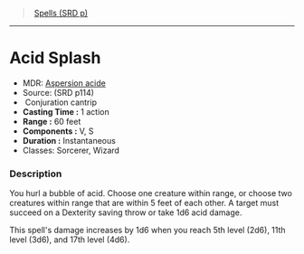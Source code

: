 ﻿---
!Spell
Family: SpellVO
Level: cantrip
Type: Conjuration
CastingTime: 1 action
Range: 60 feet
Components: V, S
Duration: Instantaneous
Classes: Sorcerer, Wizard
Id: spells_vo.md#acid-splash
ParentLink: spells_vo.md#spells-srd-p
Name: Acid Splash
ParentName: Spells (SRD p)
NameLevel: 1
AltName: '[Aspersion acide](hd_spells_aspersion_acide.md)'
Source: (SRD p114)
Attributes: {}
---
> [Spells (SRD p)](srd_spells.md)

---

# Acid Splash

- MDR: [Aspersion acide](hd_spells_aspersion_acide.md)
- Source: (SRD p114)
-  Conjuration cantrip
- **Casting Time :** 1 action
- **Range :** 60 feet
- **Components :** V, S
- **Duration :** Instantaneous
- Classes: Sorcerer, Wizard

### Description

You hurl a bubble of acid. Choose one creature within range, or choose two creatures within range that are within 5 feet of each other. A target must succeed on a Dexterity saving throw or take 1d6 acid damage.

This spell's damage increases by 1d6 when you reach 5th level (2d6), 11th level (3d6), and 17th level (4d6).

[Aspersion acide]: spells_hd.md#aspersion-acide
[Aide]: spells_hd.md#aide
[Alarme]: spells_hd.md#alarme
[Modifier son apparence]: spells_hd.md#modifier-son-apparence
[Amitié avec les animaux]: spells_hd.md#amitié-avec-les-animaux
[Messager animal]: spells_hd.md#messager-animal
[Formes animales]: spells_hd.md#formes-animales
[Animation des morts]: spells_hd.md#animation-des-morts
[Animation des objets]: spells_hd.md#animation-des-objets
[Coquille antivie]: spells_hd.md#coquille-antivie
[Champ antimagie]: spells_hd.md#champ-antimagie
[Répulsion/attirance]: spells_hd.md#répulsionattirance
[Oeil magique]: spells_hd.md#oeil-magique
[Verrou magique]: spells_hd.md#verrou-magique
[Projection astrale]: spells_hd.md#projection-astrale
[Augure]: spells_hd.md#augure
[Éveil]: spells_hd.md#Éveil
[Fléau]: spells_hd.md#fléau
[Bannissement]: spells_hd.md#bannissement
[Peau d'écorce]: spells_hd.md#peau-décorce
[Lueur d'espoir]: spells_hd.md#lueur-despoir
[Jeter une malédiction]: spells_hd.md#jeter-une-malédiction
[Main magique]: spells_hd.md#main-magique
[Barrière de lames]: spells_hd.md#barrière-de-lames
[Bénédiction]: spells_hd.md#bénédiction
[Flétrissement]: spells_hd.md#flétrissement
[Cécité/Surdité]: spells_hd.md#cécitésurdité
[Clignotement]: spells_hd.md#clignotement
[Flou]: spells_hd.md#flou
[Frappe lumineuse]: spells_hd.md#frappe-lumineuse
[Mains brûlantes]: spells_hd.md#mains-brûlantes
[Appel de la foudre]: spells_hd.md#appel-de-la-foudre
[Apaisement des émotions]: spells_hd.md#apaisement-des-émotions
[Chaîne d'éclairs]: spells_hd.md#chaîne-déclairs
[Charme-personne]: spells_hd.md#charme-personne
[Contact glacial]: spells_hd.md#contact-glacial
[Cercle de mort]: spells_hd.md#cercle-de-mort
[Clairvoyance]: spells_hd.md#clairvoyance
[Clone]: spells_hd.md#clone
[Nuage mortel]: spells_hd.md#nuage-mortel
[Couleurs dansantes]: spells_hd.md#couleurs-dansantes
[Injonction]: spells_hd.md#injonction
[Communion]: spells_hd.md#communion
[Communion avec la nature]: spells_hd.md#communion-avec-la-nature
[Compréhension des langues]: spells_hd.md#compréhension-des-langues
[Compulsion]: spells_hd.md#compulsion
[Cône de froid]: spells_hd.md#cône-de-froid
[Confusion]: spells_hd.md#confusion
[Invoquer des animaux]: spells_hd.md#invoquer-des-animaux
[Invoquer un céleste]: spells_hd.md#invoquer-un-céleste
[Invoquer un élémentaire]: spells_hd.md#invoquer-un-élémentaire
[Invoquer une fée]: spells_hd.md#invoquer-une-fée
[Invoquer des élémentaires mineurs]: spells_hd.md#invoquer-des-élémentaires-mineurs
[Invoquer des êtres des bois]: spells_hd.md#invoquer-des-êtres-des-bois
[Contacter un autre plan]: spells_hd.md#contacter-un-autre-plan
[Contagion]: spells_hd.md#contagion
[Contingence]: spells_hd.md#contingence
[Flamme éternelle]: spells_hd.md#flamme-éternelle
[Contrôle de l'eau]: spells_hd.md#contrôle-de-leau
[Contrôle du climat]: spells_hd.md#contrôle-du-climat
[Contresort]: spells_hd.md#contresort
[Création de nourriture et d'eau]: spells_hd.md#création-de-nourriture-et-deau
[Création ou destruction d'eau]: spells_hd.md#création-ou-destruction-deau
[Création de mort-vivant]: spells_hd.md#création-de-mort-vivant
[Création]: spells_hd.md#création
[Soin des blessures]: spells_hd.md#soin-des-blessures
[Lumières dansantes]: spells_hd.md#lumières-dansantes
[Ténèbres]: spells_hd.md#ténèbres
[Vision dans le noir]: spells_hd.md#vision-dans-le-noir
[Lumière du jour]: spells_hd.md#lumière-du-jour
[Protection contre la mort]: spells_hd.md#protection-contre-la-mort
[Boule de feu à explosion retardée]: spells_hd.md#boule-de-feu-à-explosion-retardée
[Demi-plan]: spells_hd.md#demi-plan
[Détection du mal et du bien]: spells_hd.md#détection-du-mal-et-du-bien
[Détection de la magie]: spells_hd.md#détection-de-la-magie
[Détection du poison et des maladies]: spells_hd.md#détection-du-poison-et-des-maladies
[Détection des pensées]: spells_hd.md#détection-des-pensées
[Porte dimensionnelle]: spells_hd.md#porte-dimensionnelle
[Déguisement]: spells_hd.md#déguisement
[Désintégration]: spells_hd.md#désintégration
[Dissipation du mal et du bien]: spells_hd.md#dissipation-du-mal-et-du-bien
[Dissipation de la magie]: spells_hd.md#dissipation-de-la-magie
[Divination]: spells_hd.md#divination
[Faveur divine]: spells_hd.md#faveur-divine
[Parole divine]: spells_hd.md#parole-divine
[Dominer une bête]: spells_hd.md#dominer-une-bête
[Dominer un monstre]: spells_hd.md#dominer-un-monstre
[Dominer un humanoïde]: spells_hd.md#dominer-un-humanoïde
[Convocations instantanées]: spells_hd.md#convocations-instantanées
[Rêve]: spells_hd.md#rêve
[Druidisme]: spells_hd.md#druidisme
[Tremblement de terre]: spells_hd.md#tremblement-de-terre
[Explosion occulte]: spells_hd.md#explosion-occulte
[Amélioration de caractéristique]: spells_hd.md#amélioration-de-caractéristique
[Agrandir/Rétrécir]: spells_hd.md#agrandirrétrécir
[Enchevêtrement]: spells_hd.md#enchevêtrement
[Envoûtement]: spells_hd.md#envoûtement
[Forme éthérée]: spells_hd.md#forme-éthérée
[Tentacules noirs]: spells_hd.md#tentacules-noirs
[Repli expéditif]: spells_hd.md#repli-expéditif
[Mauvais oeil]: spells_hd.md#mauvais-oeil
[Fabrication]: spells_hd.md#fabrication
[Lueurs féeriques]: spells_hd.md#lueurs-féeriques
[Simulacre de vie]: spells_hd.md#simulacre-de-vie
[Peur]: spells_hd.md#peur
[Léger comme une plume]: spells_hd.md#léger-comme-une-plume
[Esprit faible]: spells_hd.md#esprit-faible
[Appel de familier]: spells_hd.md#appel-de-familier
[Trouver une monture]: spells_hd.md#trouver-une-monture
[Trouver un chemin]: spells_hd.md#trouver-un-chemin
[Trouver les pièges]: spells_hd.md#trouver-les-pièges
[Doigt de mort]: spells_hd.md#doigt-de-mort
[Trait de feu]: spells_hd.md#trait-de-feu
[Bouclier de feu]: spells_hd.md#bouclier-de-feu
[Tempête de feu]: spells_hd.md#tempête-de-feu
[Boule de feu]: spells_hd.md#boule-de-feu
[Lame de feu]: spells_hd.md#lame-de-feu
[Colonne de flamme]: spells_hd.md#colonne-de-flamme
[Sphère de feu]: spells_hd.md#sphère-de-feu
[Pétrification]: spells_hd.md#pétrification
[Vol]: spells_hd.md#vol
[Nappe de brouillard]: spells_hd.md#nappe-de-brouillard
[Interdiction]: spells_hd.md#interdiction
[Cage de force]: spells_hd.md#cage-de-force
[Prémonition]: spells_hd.md#prémonition
[Liberté de mouvement]: spells_hd.md#liberté-de-mouvement
[Forme gazeuse]: spells_hd.md#forme-gazeuse
[Portail]: spells_hd.md#portail
[Coercition mystique]: spells_hd.md#coercition-mystique
[Doux repos]: spells_hd.md#doux-repos
[Insecte géant]: spells_hd.md#insecte-géant
[Bagou]: spells_hd.md#bagou
[Globe d'invulnérabilité]: spells_hd.md#globe-dinvulnérabilité
[Glyphe de protection]: spells_hd.md#glyphe-de-protection
[Baies nourricières]: spells_hd.md#baies-nourricières
[Graisse]: spells_hd.md#graisse
[Invisibilité supérieure]: spells_hd.md#invisibilité-supérieure
[Restauration supérieure]: spells_hd.md#restauration-supérieure
[Gardien de la foi]: spells_hd.md#gardien-de-la-foi
[Protections et sceaux]: spells_hd.md#protections-et-sceaux
[Assistance]: spells_hd.md#assistance
[Balisage]: spells_hd.md#balisage
[Bourrasque]: spells_hd.md#bourrasque
[Sanctification]: spells_hd.md#sanctification
[Terrain hallucinatoire]: spells_hd.md#terrain-hallucinatoire
[Contamination]: spells_hd.md#contamination
[Hâte]: spells_hd.md#hâte
[Guérison]: spells_hd.md#guérison
[Mot de guérison]: spells_hd.md#mot-de-guérison
[Chauffer le métal]: spells_hd.md#chauffer-le-métal
[Représailles infernales]: spells_hd.md#représailles-infernales
[Festin des héros]: spells_hd.md#festin-des-héros
[Héroïsme]: spells_hd.md#héroïsme
[Immobiliser un monstre]: spells_hd.md#immobiliser-un-monstre
[Immobiliser un humanoïde]: spells_hd.md#immobiliser-un-humanoïde
[Aura sacrée]: spells_hd.md#aura-sacrée
[Marque du chasseur]: spells_hd.md#marque-du-chasseur
[Motif hypnotique]: spells_hd.md#motif-hypnotique
[Tempête de grêle]: spells_hd.md#tempête-de-grêle
[Identification]: spells_hd.md#identification
[Texte illusoire]: spells_hd.md#texte-illusoire
[Emprisonnement]: spells_hd.md#emprisonnement
[Nuage incendiaire]: spells_hd.md#nuage-incendiaire
[Blessure]: spells_hd.md#blessure
[Fléau d'insectes]: spells_hd.md#fléau-dinsectes
[Invisibilité]: spells_hd.md#invisibilité
[Saut]: spells_hd.md#saut
[Déblocage]: spells_hd.md#déblocage
[Légende]: spells_hd.md#légende
[Coffre secret]: spells_hd.md#coffre-secret
[Petite hutte]: spells_hd.md#petite-hutte
[Restauration inférieure]: spells_hd.md#restauration-inférieure
[Lévitation]: spells_hd.md#lévitation
[Lumière]: spells_hd.md#lumière
[Éclair]: spells_hd.md#Éclair
[Localiser des animaux ou des plantes]: spells_hd.md#localiser-des-animaux-ou-des-plantes
[Localiser une créature]: spells_hd.md#localiser-une-créature
[Localiser un objet]: spells_hd.md#localiser-un-objet
[Grande foulée]: spells_hd.md#grande-foulée
[Armure du mage]: spells_hd.md#armure-du-mage
[Main du mage]: spells_hd.md#main-du-mage
[Cercle magique]: spells_hd.md#cercle-magique
[Possession]: spells_hd.md#possession
[Projectile magique]: spells_hd.md#projectile-magique
[Bouche magique]: spells_hd.md#bouche-magique
[Arme magique]: spells_hd.md#arme-magique
[Image majeure]: spells_hd.md#image-majeure
[Soin des blessures de groupe]: spells_hd.md#soin-des-blessures-de-groupe
[Guérison de groupe]: spells_hd.md#guérison-de-groupe
[Mot de guérison de groupe]: spells_hd.md#mot-de-guérison-de-groupe
[Suggestion de groupe]: spells_hd.md#suggestion-de-groupe
[Labyrinthe]: spells_hd.md#labyrinthe
[Fusion dans la pierre]: spells_hd.md#fusion-dans-la-pierre
[Flèche acide]: spells_hd.md#flèche-acide
[Réparation]: spells_hd.md#réparation
[Message]: spells_hd.md#message
[Nuée de météores]: spells_hd.md#nuée-de-météores
[Esprit impénétrable]: spells_hd.md#esprit-impénétrable
[Illusion mineure]: spells_hd.md#illusion-mineure
[Mirage]: spells_hd.md#mirage
[Image miroir]: spells_hd.md#image-miroir
[Tromperie]: spells_hd.md#tromperie
[Pas brumeux]: spells_hd.md#pas-brumeux
[Modification de mémoire]: spells_hd.md#modification-de-mémoire
[Rayon de lune]: spells_hd.md#rayon-de-lune
[Chien de garde]: spells_hd.md#chien-de-garde
[Manoir somptueux]: spells_hd.md#manoir-somptueux
[Sanctuaire privé]: spells_hd.md#sanctuaire-privé
[Épée magique]: spells_hd.md#Épée-magique
[Déplacer la terre]: spells_hd.md#déplacer-la-terre
[Non-détection]: spells_hd.md#non-détection
[Aura magique de l'arcaniste]: spells_hd.md#aura-magique-de-larcaniste
[Sphère glacée]: spells_hd.md#sphère-glacée
[Sphère résiliente]: spells_hd.md#sphère-résiliente
[Danse irrésistible]: spells_hd.md#danse-irrésistible
[Passage sans trace]: spells_hd.md#passage-sans-trace
[Passe-muraille]: spells_hd.md#passe-muraille
[Assassin imaginaire]: spells_hd.md#assassin-imaginaire
[Monture fantôme]: spells_hd.md#monture-fantôme
[Allié planaire]: spells_hd.md#allié-planaire
[Entrave planaire]: spells_hd.md#entrave-planaire
[Changement de plan]: spells_hd.md#changement-de-plan
[Croissance végétale]: spells_hd.md#croissance-végétale
[Bouffée de poison]: spells_hd.md#bouffée-de-poison
[Métamorphose]: spells_hd.md#métamorphose
[Mot de pouvoir mortel]: spells_hd.md#mot-de-pouvoir-mortel
[Mot de pouvoir étourdissant]: spells_hd.md#mot-de-pouvoir-étourdissant
[Prière de soins]: spells_hd.md#prière-de-soins
[Prestidigitation]: spells_hd.md#prestidigitation
[Embruns prismatiques]: spells_hd.md#embruns-prismatiques
[Mur prismatique]: spells_hd.md#mur-prismatique
[Produire une flamme]: spells_hd.md#produire-une-flamme
[Illusion programmée]: spells_hd.md#illusion-programmée
[Image projetée]: spells_hd.md#image-projetée
[Protection contre les énergies]: spells_hd.md#protection-contre-les-énergies
[Protection contre le mal et le bien]: spells_hd.md#protection-contre-le-mal-et-le-bien
[Protection contre le poison]: spells_hd.md#protection-contre-le-poison
[Purification de la nourriture et de l'eau]: spells_hd.md#purification-de-la-nourriture-et-de-leau
[Rappel à la vie]: spells_hd.md#rappel-à-la-vie
[Lien télépathique]: spells_hd.md#lien-télépathique
[Rayon affaiblissant]: spells_hd.md#rayon-affaiblissant
[Rayon de givre]: spells_hd.md#rayon-de-givre
[Régénération]: spells_hd.md#régénération
[Réincarnation]: spells_hd.md#réincarnation
[Lever une malédiction]: spells_hd.md#lever-une-malédiction
[Résistance]: spells_hd.md#résistance
[Résurrection]: spells_hd.md#résurrection
[Inversion de la gravité]: spells_hd.md#inversion-de-la-gravité
[Revigorer]: spells_hd.md#revigorer
[Corde enchantée]: spells_hd.md#corde-enchantée
[Flamme sacrée]: spells_hd.md#flamme-sacrée
[Sanctuaire]: spells_hd.md#sanctuaire
[Rayon ardent]: spells_hd.md#rayon-ardent
[Scrutation]: spells_hd.md#scrutation
[Voir l'invisible]: spells_hd.md#voir-linvisible
[Apparence trompeuse]: spells_hd.md#apparence-trompeuse
[Envoi de message]: spells_hd.md#envoi-de-message
[Séquestration]: spells_hd.md#séquestration
[Changement de forme]: spells_hd.md#changement-de-forme
[Briser]: spells_hd.md#briser
[Bouclier]: spells_hd.md#bouclier
[Bouclier de la foi]: spells_hd.md#bouclier-de-la-foi
[Gourdin magique]: spells_hd.md#gourdin-magique
[Poigne électrique]: spells_hd.md#poigne-électrique
[Silence]: spells_hd.md#silence
[Image silencieuse]: spells_hd.md#image-silencieuse
[Simulacre]: spells_hd.md#simulacre
[Sommeil]: spells_hd.md#sommeil
[Tempête de neige]: spells_hd.md#tempête-de-neige
[Lenteur]: spells_hd.md#lenteur
[Épargner les mourants]: spells_hd.md#Épargner-les-mourants
[Communication avec les animaux]: spells_hd.md#communication-avec-les-animaux
[Communication avec les morts]: spells_hd.md#communication-avec-les-morts
[Communication avec les plantes]: spells_hd.md#communication-avec-les-plantes
[Pattes d'araignée]: spells_hd.md#pattes-daraignée
[Croissance d'épines]: spells_hd.md#croissance-dépines
[Esprits gardiens]: spells_hd.md#esprits-gardiens
[Arme spirituelle]: spells_hd.md#arme-spirituelle
[Nuage puant]: spells_hd.md#nuage-puant
[Façonnage de la pierre]: spells_hd.md#façonnage-de-la-pierre
[Peau de pierre]: spells_hd.md#peau-de-pierre
[Tempête vengeresse]: spells_hd.md#tempête-vengeresse
[Suggestion]: spells_hd.md#suggestion
[Rayon de soleil]: spells_hd.md#rayon-de-soleil
[Éclat du soleil]: spells_hd.md#Éclat-du-soleil
[Symbole]: spells_hd.md#symbole
[Fou rire]: spells_hd.md#fou-rire
[Télékinésie]: spells_hd.md#télékinésie
[Téléportation]: spells_hd.md#téléportation
[Cercle de téléportation]: spells_hd.md#cercle-de-téléportation
[Disque flottant]: spells_hd.md#disque-flottant
[Thaumaturgie]: spells_hd.md#thaumaturgie
[Vague tonnante]: spells_hd.md#vague-tonnante
[Arrêt du temps]: spells_hd.md#arrêt-du-temps
[Langues]: spells_hd.md#langues
[Transport végétal]: spells_hd.md#transport-végétal
[Passage par les arbres]: spells_hd.md#passage-par-les-arbres
[Métamorphose suprême]: spells_hd.md#métamorphose-suprême
[Résurrection suprême]: spells_hd.md#résurrection-suprême
[Vision suprême]: spells_hd.md#vision-suprême
[Viser juste]: spells_hd.md#viser-juste
[Serviteur invisible]: spells_hd.md#serviteur-invisible
[Caresse du vampire]: spells_hd.md#caresse-du-vampire
[Moquerie cruelle]: spells_hd.md#moquerie-cruelle
[Mur de feu]: spells_hd.md#mur-de-feu
[Mur de force]: spells_hd.md#mur-de-force
[Mur de glace]: spells_hd.md#mur-de-glace
[Mur de pierre]: spells_hd.md#mur-de-pierre
[Mur d'épines]: spells_hd.md#mur-dépines
[Lien de protection]: spells_hd.md#lien-de-protection
[Respiration aquatique]: spells_hd.md#respiration-aquatique
[Marche sur l'eau]: spells_hd.md#marche-sur-leau
[Toile d'araignée]: spells_hd.md#toile-daraignée
[Étrangeté]: spells_hd.md#Étrangeté
[Marche sur le vent]: spells_hd.md#marche-sur-le-vent
[Mur de vent]: spells_hd.md#mur-de-vent
[Souhait]: spells_hd.md#souhait
[Mot de retour]: spells_hd.md#mot-de-retour
[Zone de vérité]: spells_hd.md#zone-de-vérité
[antimagic field]: spells_vo.hd#antimagic-field
[arcane lock]: spells_vo.hd#arcane-lock
[charm person]: spells_vo.hd#charm-person
[confusion]: spells_vo.hd#confusion
[daylight]: spells_vo.hd#daylight
[dancing lights]: spells_vo.hd#dancing-lights
[detect magic]: spells_vo.hd#detect-magic
[disintegrate]: spells_vo.hd#disintegrate
[dispel magic]: spells_vo.hd#dispel-magic
[entangle]: spells_vo.hd#entangle
[fireball]: spells_vo.hd#fireball
[greater restoration]: spells_vo.hd#greater-restoration
[heal]: spells_vo.hd#heal
[knock]: spells_vo.hd#knock
[magic missile]: spells_vo.hd#magic-missile
[minor illusion]: spells_vo.hd#minor-illusion
[passwall]: spells_vo.hd#passwall
[plane shift]: spells_vo.hd#plane-shift
[protection from evil and good]: spells_vo.hd#protection-from-evil-and-good
[remove curse]: spells_vo.hd#remove-curse
[stinking cloud]: spells_vo.hd#stinking-cloud
[suggestion]: spells_vo.hd#suggestion
[true resurrection]: spells_vo.hd#true-resurrection
[wall of fire]: spells_vo.hd#wall-of-fire
[wall of force]: spells_vo.hd#wall-of-force
[web]: spells_vo.hd#web
[wish]: spells_vo.hd#wish
[SpellsVO]: #
[SpellVO]: #
